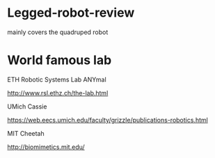 # Legged-robot-review
mainly covers the quadruped robot

# World famous lab
ETH Robotic Systems Lab ANYmal

http://www.rsl.ethz.ch/the-lab.html

UMich Cassie

https://web.eecs.umich.edu/faculty/grizzle/publications-robotics.html

MIT Cheetah

http://biomimetics.mit.edu/
